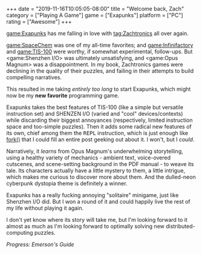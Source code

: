 +++
date = "2019-11-16T10:05:05-08:00"
title = "Welcome back, Zach"
category = ["Playing A Game"]
game = ["Exapunks"]
platform = ["PC"]
rating = ["Awesome"]
+++

<game:Exapunks> has me falling in love with <tag:Zachtronics> all over again.

<game:SpaceChem> was one of my all-time favorites; and <game:Infinifactory> and <game:TIS-100> were worthy, if somewhat experimental, follow-ups.  But <game:Shenzhen I/O> was ultimately unsatisfying, and <game:Opus Magnum> was a disappointment.  In my book, Zachtronics games were declining in the quality of their puzzles, and failing in their attempts to build compelling narratives.

This resulted in me taking <i>entirely too long</i> to start Exapunks, which might now be my <b>new favorite</b> programming game.

Exapunks takes the best features of TIS-100 (like a simple but versatile instruction set) and SHENZEN I/O (varied and "cool" devices/contexts) while discarding their biggest annoyances (respectively, limited instruction space and too-simple puzzles).  Then it adds some radical new features of its own, chief among them the <tt>REPL</tt> instruction, which is just enough like <a href="http://man7.org/linux/man-pages/man2/fork.2.html">fork()</a> that I could fill an entire post geeking out about it.  I won't, but I <i>could</i>.

Narratively, it <i>learns</i> from Opus Magnum's underwhelming storytelling, using a healthy variety of mechanics - ambient text, voice-overed cutscenes, and scene-setting background in the PDF manual - to weave its tale.  Its characters actually have a little mystery to them, a little intrigue, which makes me curious to discover more about them.  And the dulled-neon cyberpunk dystopia theme is definitely a winner.

Exapunks has a really fucking annoying "solitaire" minigame, just like Shenzhen I/O did.  But I won a round of it and could happily live the rest of my life without playing it again.

I don't yet know where its story will take me, but I'm looking forward to it almost as much as I'm looking forward to optimally solving new distributed-computing puzzles.

<i>Progress: Emerson's Guide</i>
